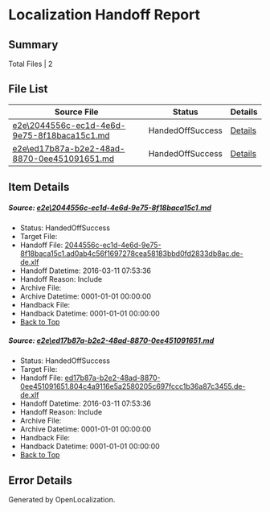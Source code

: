 # <a name='report-top'></a> Localization Handoff Report

## Summary
 Total Files | 2

## File List
 Source File | Status | Details 
 ----------- | ------ | ------- 
 [e2e\2044556c-ec1d-4e6d-9e75-8f18baca15c1.md](https://github.com/OpenLocalizationTest/oltest/blob/16af65fcc72719809593e9f65d7112c3d08e829d/e2e/2044556c-ec1d-4e6d-9e75-8f18baca15c1.md) | HandedOffSuccess | [Details](#e701a042aab363018516088c1f71f210400d634d1)
 [e2e\ed17b87a-b2e2-48ad-8870-0ee451091651.md](https://github.com/OpenLocalizationTest/oltest/blob/16af65fcc72719809593e9f65d7112c3d08e829d/e2e/ed17b87a-b2e2-48ad-8870-0ee451091651.md) | HandedOffSuccess | [Details](#d8774fc7362414475990ccca69dbb938ecbda7ee2)

## Item Details
##### <a name='e701a042aab363018516088c1f71f210400d634d1'></a> Source: [e2e\2044556c-ec1d-4e6d-9e75-8f18baca15c1.md](https://github.com/OpenLocalizationTest/oltest/blob/16af65fcc72719809593e9f65d7112c3d08e829d/e2e/2044556c-ec1d-4e6d-9e75-8f18baca15c1.md)
* Status: HandedOffSuccess
* Target File: 
* Handoff File: [2044556c-ec1d-4e6d-9e75-8f18baca15c1.ad0ab4c56f1697278cea58183bbd0fd2833db8ac.de-de.xlf](https://github.com/OpenLocalizationTestOrg/olhandoff/blob/158048211c06f53aa99ec1a9a03c421d3dfd60e2/ol-handoff/OpenLocalizationTestOrg/oltest.de-de/terryjin/ht/2044556c-ec1d-4e6d-9e75-8f18baca15c1.ad0ab4c56f1697278cea58183bbd0fd2833db8ac.de-de.xlf)
* Handoff Datetime: 2016-03-11 07:53:36
* Handoff Reason: Include
* Archive File: 
* Archive Datetime: 0001-01-01 00:00:00
* Handback File: 
* Handback Datetime: 0001-01-01 00:00:00
* [Back to Top](#report-top)

##### <a name='d8774fc7362414475990ccca69dbb938ecbda7ee2'></a> Source: [e2e\ed17b87a-b2e2-48ad-8870-0ee451091651.md](https://github.com/OpenLocalizationTest/oltest/blob/16af65fcc72719809593e9f65d7112c3d08e829d/e2e/ed17b87a-b2e2-48ad-8870-0ee451091651.md)
* Status: HandedOffSuccess
* Target File: 
* Handoff File: [ed17b87a-b2e2-48ad-8870-0ee451091651.804c4a9116e5a2580205c697fccc1b36a87c3455.de-de.xlf](https://github.com/OpenLocalizationTestOrg/olhandoff/blob/158048211c06f53aa99ec1a9a03c421d3dfd60e2/ol-handoff/OpenLocalizationTestOrg/oltest.de-de/terryjin/ht/ed17b87a-b2e2-48ad-8870-0ee451091651.804c4a9116e5a2580205c697fccc1b36a87c3455.de-de.xlf)
* Handoff Datetime: 2016-03-11 07:53:36
* Handoff Reason: Include
* Archive File: 
* Archive Datetime: 0001-01-01 00:00:00
* Handback File: 
* Handback Datetime: 0001-01-01 00:00:00
* [Back to Top](#report-top)


## Error Details

Generated by OpenLocalization.
